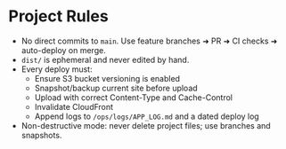 # Project Rules

- No direct commits to `main`. Use feature branches ➜ PR ➜ CI checks ➜ auto-deploy on merge.
- `dist/` is ephemeral and never edited by hand.
- Every deploy must:
  - Ensure S3 bucket versioning is enabled
  - Snapshot/backup current site before upload
  - Upload with correct Content-Type and Cache-Control
  - Invalidate CloudFront
  - Append logs to `/ops/logs/APP_LOG.md` and a dated deploy log
- Non-destructive mode: never delete project files; use branches and snapshots.
